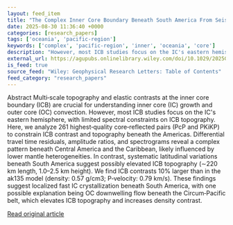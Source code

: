 ```yaml
---
layout: feed_item
title: "The Complex Inner Core Boundary Beneath South America From Seismic Core Phases: Possible Elevated Topography and Fast Crystallization"
date: 2025-08-30 11:36:40 +0000
categories: [research_papers]
tags: ['oceania', 'pacific-region']
keywords: ['complex', 'pacific-region', 'inner', 'oceania', 'core']
description: "However, most ICB studies focus on the IC's eastern hemisphere, with limited spectral constraints on ICB topography"
external_url: https://agupubs.onlinelibrary.wiley.com/doi/10.1029/2025GL117536?af=R
is_feed: true
source_feed: "Wiley: Geophysical Research Letters: Table of Contents"
feed_category: "research_papers"
---
```


Abstract Multi‐scale topography and elastic contrasts at the inner core boundary (ICB) are crucial for understanding inner core (IC) growth and outer core (OC) convection. However, most ICB studies focus on the IC's eastern hemisphere, with limited spectral constraints on ICB topography. Here, we analyze 261 highest‐quality core‐reflected pairs (PcP and PKiKP) to constrain ICB contrast and topography beneath the Americas. Differential travel time residuals, amplitude ratios, and spectrograms reveal a complex pattern beneath Central America and the Caribbean, likely influenced by lower mantle heterogeneities. In contrast, systematic latitudinal variations beneath South America suggest possibly elevated ICB topography (∼220 km length, 1.0–2.5 km height). We find ICB contrasts 10% larger than in the ak135 model (density: 0.57 g/cm3; P‐velocity: 0.79 km/s). These findings suggest localized fast IC crystallization beneath South America, with one possible explanation being OC downwelling flow beneath the Circum‐Pacific belt, which elevates ICB topography and increases density contrast.

[Read original article](https://agupubs.onlinelibrary.wiley.com/doi/10.1029/2025GL117536?af=R)
